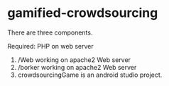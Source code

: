 # gamified-crowdsourcing

There are three components.

Required: PHP on web server 

1. /Web working on apache2 Web server
2. /borker working on apache2 Web server
3. crowdsourcingGame is an android studio project. 


